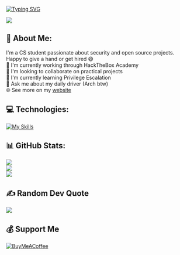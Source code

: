 [![Typing SVG](https://readme-typing-svg.demolab.com?font=Share+Tech+Mono&size=24&duration=1500&pause=1000&color=585CFF&vCenter=true&width=500&height=60&lines=Hi%2C+I'm+HeadphoneDent+%F0%9F%91%8B;currently%3A+playing+HackTheBox;should+be%3A+studying+for+an+exam;about+to%3A+commit+some+shenanigans)](https://git.io/typing-svg)

[![](https://visitcount.itsvg.in/api?id=gl1tchgh0st&label=Profile%20Views&color=12&pretty=true&icon=2)](https://visitcount.itsvg.in)

## 💫 About Me:
I'm a CS student passionate about security and open source projects. Happy to give a hand or get hired 😅<br>
🔭 I'm currently working through HackTheBox Academy<br>👯 I'm looking to collaborate on practical projects<br>🌱 I'm currently learning Privilege Escalation<br>💬 Ask me about my daily driver (Arch btw)<br>🌐 See more on my [website](https://nicholasheinrich.tech)

## 💻 Technologies:
[![My Skills](https://skillicons.dev/icons?i=linux,obsidian,bash,python,java,cpp,html,css,js)](https://skillicons.dev)

## 📊 GitHub Stats:
![](https://github-readme-stats.vercel.app/api?username=headphonedent&theme=dark&hide_border=false&include_all_commits=true&count_private=true)<br/>
![](https://github-readme-streak-stats.herokuapp.com/?user=headphonedent&theme=dark&hide_border=false)<br/>
![](https://github-readme-stats.vercel.app/api/top-langs/?username=headphonedent&theme=dark&hide_border=false&include_all_commits=true&count_private=true&layout=compact)

<!-- Additional repo pins
[![Readme Card](https://github-readme-stats.vercel.app/api/pin/?username=headphonedent&repo=Echo&theme=shadow_red)](https://github.com/anuraghazra/github-readme-stats) 
-->

## ✍️ Random Dev Quote
![](https://quotes-github-readme.vercel.app/api?type=horizontal&theme=dark)

## 💰 Support Me
[![BuyMeACoffee](https://img.shields.io/badge/Buy%20Me%20a%20Coffee-ffdd00?style=for-the-badge&logo=buy-me-a-coffee&logoColor=black)](https://buymeacoffee.com/HeadphoneDent) 
